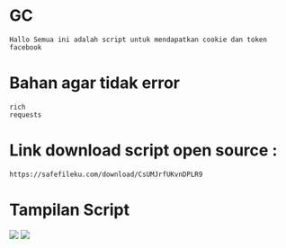 # GC
```Hallo Semua ini adalah script untuk mendapatkan cookie dan token facebook```
# Bahan agar tidak error
```
rich
requests
```
# Link download script open source : 
```
https://safefileku.com/download/CsUMJrfUKvnDPLR9
```
# Tampilan Script
<img src="https://raw.githubusercontent.com/ramz-01/GC/main/Screenshot_20240807-190232_1.jpg">

<img src="https://raw.githubusercontent.com/ramz-01/GC/main/Screenshot_20240806-205200_3.jpg">
